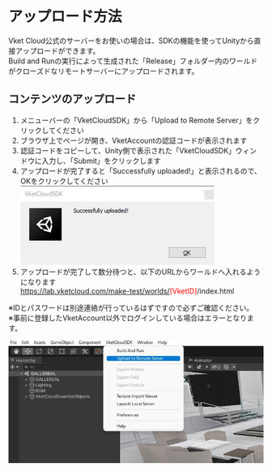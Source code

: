
# アップロード方法
Vket Cloud公式のサーバーをお使いの場合は、SDKの機能を使ってUnityから直接アップロードができます。  
Build and Runの実行によって生成された「Release」フォルダー内のワールドがクローズドなリモートサーバーにアップロードされます。

## コンテンツのアップロード  
  
1. メニューバーの「VketCloudSDK」から「Upload to Remote Server」をクリックしてください
2. ブラウザ上でページが開き、VketAccountの認証コードが表示されます
3. 認証コードをコピーして、Unity側で表示された「VketCloudSDK」ウィンドウに入力し、「Submit」をクリックします  
4. アップロードが完了すると「Successfully uploaded!」と表示されるので、OKをクリックしてください<br>
![Successfully uploaded](img/SuccessfullyUploaded.png)
5. アップロードが完了して数分待つと、以下のURLからワールドへ入れるようになります<br>
https://lab.vketcloud.com/make-test/worlds/<span style="color: red;">[VketID]</span>/index.html 

※IDとパスワードは別途連絡が行っているはずですので必ずご確認ください。  
※事前に登録したVketAccount以外でログインしている場合はエラーとなります。

![WorldUpload](img/WorldUpload.jpg)

